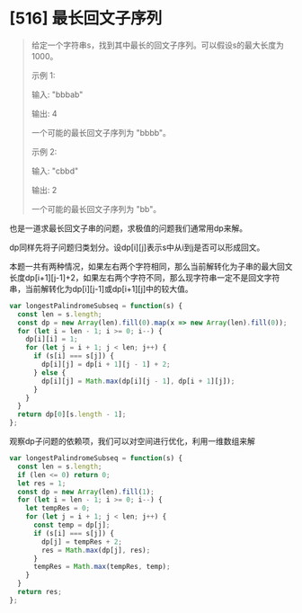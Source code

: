 # [516] 最长回文子序列

> 给定一个字符串s，找到其中最长的回文子序列。可以假设s的最大长度为1000。
>
> 示例 1:
>
> 输入: "bbbab"
>
> 输出: 4
>
> 一个可能的最长回文子序列为 "bbbb"。
>
> 示例 2:
>
> 输入: "cbbd"
>
> 输出: 2
>
> 一个可能的最长回文子序列为 "bb"。

也是一道求最长回文子串的问题，求极值的问题我们通常用dp来解。

dp同样先将子问题归类划分。设dp[i][j]表示s中从i到j是否可以形成回文。

本题一共有两种情况，如果左右两个字符相同，那么当前解转化为子串的最大回文长度dp[i+1][j-1]+2，如果左右两个字符不同，那么现字符串一定不是回文字符串，当前解转化为dp[i][j-1]或dp[i+1][j]中的较大值。

```js
var longestPalindromeSubseq = function(s) {
  const len = s.length;
  const dp = new Array(len).fill(0).map(x => new Array(len).fill(0));
  for (let i = len - 1; i >= 0; i--) {
    dp[i][i] = 1;
    for (let j = i + 1; j < len; j++) {
      if (s[i] === s[j]) {
        dp[i][j] = dp[i + 1][j - 1] + 2;
      } else {
        dp[i][j] = Math.max(dp[i][j - 1], dp[i + 1][j]);
      }
    }
  }
  return dp[0][s.length - 1];
};
```

观察dp子问题的依赖项，我们可以对空间进行优化，利用一维数组来解

```js
var longestPalindromeSubseq = function(s) {
  const len = s.length;
  if (len <= 0) return 0;
  let res = 1;
  const dp = new Array(len).fill(1);
  for (let i = len - 1; i >= 0; i--) {
    let tempRes = 0;
    for (let j = i + 1; j < len; j++) {
      const temp = dp[j];
      if (s[i] === s[j]) {
        dp[j] = tempRes + 2;
        res = Math.max(dp[j], res);
      }
      tempRes = Math.max(tempRes, temp);
    }
  }
  return res;
};
```
